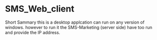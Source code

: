 # SMS_Web_client
Short Sammary
this is a desktop applcation can run on any version of windows. however to run it the SMS-Marketing (server side) have too run and provide the IP address.
